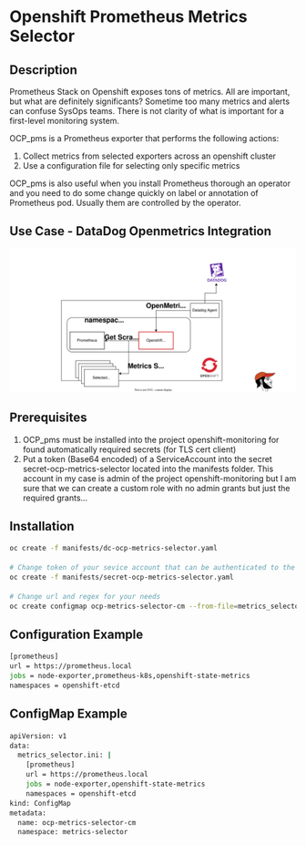 # Openshift Prometheus Metrics Selector
## Description

Prometheus Stack on Openshift exposes tons of metrics. All are important, but what are definitely significants?
Sometime too many metrics and alerts can confuse SysOps teams. There is not clarity of what is important for a first-level monitoring system.

OCP_pms is a Prometheus exporter that performs the following actions:

1. Collect metrics from selected exporters across an openshift cluster
2. Use a configuration file for selecting only specific metrics

OCP_pms is also useful when you install Prometheus thorough an operator and you need to do some change quickly on label or annotation of Prometheus pod. 
Usually them are controlled by the operator.

## Use Case - DataDog Openmetrics Integration

![dd_usecase](images/datadog.svg)
## Prerequisites

1. OCP_pms must be installed into the project openshift-monitoring for found automatically required secrets (for TLS cert client)
2. Put a token (Base64 encoded) of a ServiceAccount into the secret secret-ocp-metrics-selector located into the manifests folder. This account in my case is admin of the project openshift-monitoring but I am sure that we can create a custom role with no admin grants but just the required grants...

## Installation

```bash
oc create -f manifests/dc-ocp-metrics-selector.yaml

# Change token of your sevice account that can be authenticated to the internale Openshift Prometheus
oc create -f manifests/secret-ocp-metrics-selector.yaml

# Change url and regex for your needs
oc create configmap ocp-metrics-selector-cm --from-file=metrics_selector.ini -n metrics-selector
```
## Configuration Example
```bash
[prometheus]
url = https://prometheus.local
jobs = node-exporter,prometheus-k8s,openshift-state-metrics
namespaces = openshift-etcd
```
## ConfigMap Example
```bash
apiVersion: v1
data:
  metrics_selector.ini: |
    [prometheus]
    url = https://prometheus.local
    jobs = node-exporter,openshift-state-metrics
    namespaces = openshift-etcd
kind: ConfigMap
metadata:
  name: ocp-metrics-selector-cm
  namespace: metrics-selector
```